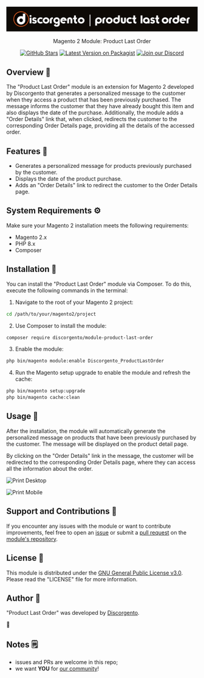 ![Discorgento Product Last Order](docs/header.png)

<p align="center">Magento 2 Module: Product Last Order</p>
<p align="center">
    <a href="https://github.com/discorgento/module-product-last-order/stargazers" target="_blank"><img alt="GitHub Stars" src="https://img.shields.io/github/stars/discorgento/module-product-last-order?style=social"/></a>
    <!-- <a href="https://packagist.org/packages/discorgento/module-product-last-order/stats" target="_blank"><img alt="Total Downloads" src="https://img.shields.io/packagist/dt/discorgento/module-product-last-order"/></a> -->
    <a target="_blank" href="https://packagist.org/packages/discorgento/module-product-last-order"><img src="https://img.shields.io/packagist/v/discorgento/module-product-last-order" alt="Latest Version on Packagist"></a>
    <a target="_blank" href="https://discorgento.com/discord"><img alt="Join our Discord" src="https://img.shields.io/discord/768653248902332428?color=%237289d9&label=Discord"/></a>
</p>

## Overview 💭

The "Product Last Order" module is an extension for Magento 2 developed by Discorgento that generates a personalized message to the customer when they access a product that has been previously purchased. The message informs the customer that they have already bought this item and also displays the date of the purchase. Additionally, the module adds a "Order Details" link that, when clicked, redirects the customer to the corresponding Order Details page, providing all the details of the accessed order.

## Features 🧩

- Generates a personalized message for products previously purchased by the customer.
- Displays the date of the product purchase.
- Adds an "Order Details" link to redirect the customer to the Order Details page.

## System Requirements ⚙️

Make sure your Magento 2 installation meets the following requirements:

- Magento 2.x
- PHP 8.x
- Composer

## Installation 🔧

You can install the "Product Last Order" module via Composer. To do this, execute the following commands in the terminal:

1. Navigate to the root of your Magento 2 project:

```bash
cd /path/to/your/magento2/project
```

2. Use Composer to install the module:

```bash
composer require discorgento/module-product-last-order
```

3. Enable the module:

```bash
php bin/magento module:enable Discorgento_ProductLastOrder
```

4. Run the Magento setup upgrade to enable the module and refresh the cache:

```bash
php bin/magento setup:upgrade
php bin/magento cache:clean
```

## Usage 🥤

After the installation, the module will automatically generate the personalized message on products that have been previously purchased by the customer. The message will be displayed on the product detail page.

By clicking on the "Order Details" link in the message, the customer will be redirected to the corresponding Order Details page, where they can access all the information about the order.

![Print Desktop](docs/print-desktop.png)

![Print Mobile](docs/print-mobile.png)

## Support and Contributions 🫵

If you encounter any issues with the module or want to contribute improvements, feel free to open an [issue](https://github.com/discorgento/module-product-last-order/issue) or submit a [pull request](https://github.com/discorgento/module-product-last-order/pulls) on the [module's repository](https://github.com/discorgento/module-product-last-order).

## License 🦬

This module is distributed under the [GNU General Public License v3.0](https://github.com/discorgento/module-product-last-order/blob/main/LICENSE.txt). Please read the "LICENSE" file for more information.

## Author 👤

"Product Last Order" was developed by [Discorgento](https://www.discorgento.com).

🐓

## Notes 🗒
 - issues and PRs are welcome in this repo;
 - we want **YOU** for [our community](https://discorgento.com/discord)!
